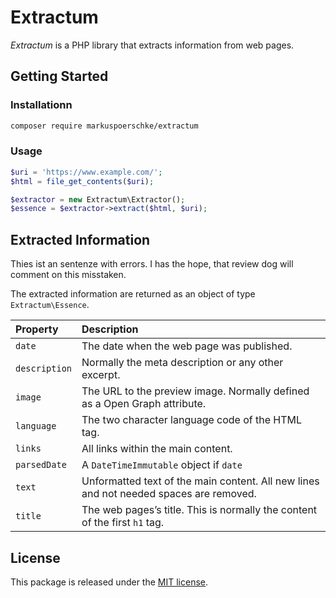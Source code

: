 # Extractum

_Extractum_ is a PHP library that extracts information from web pages.

## Getting Started

### Installationn

```bash
composer require markuspoerschke/extractum
```

### Usage

```php
$uri = 'https://www.example.com/';
$html = file_get_contents($uri);

$extractor = new Extractum\Extractor();
$essence = $extractor->extract($html, $uri);
```

## Extracted Information

Thies ist an sentenze with errors. I has the hope, that review dog will comment on this misstaken.

The extracted information are returned as an object of type `Extractum\Essence`.

| Property      | Description                                                                            |
| :------------ | :------------------------------------------------------------------------------------- |
| `date`        | The date when the web page was published.                                              |
| `description` | Normally the meta description or any other excerpt.                                    |
| `image`       | The URL to the preview image. Normally defined as a Open Graph attribute.              |
| `language`    | The two character language code of the HTML tag.                                       |
| `links`       | All links within the main content.                                                     |
| `parsedDate`  | A `DateTimeImmutable` object if `date`                                                 |
| `text`        | Unformatted text of the main content. All new lines and not needed spaces are removed. |
| `title`       | The web pages’s title. This is normally the content of the first `h1` tag.             |

## License

This package is released under the [MIT license](LICENSE).
